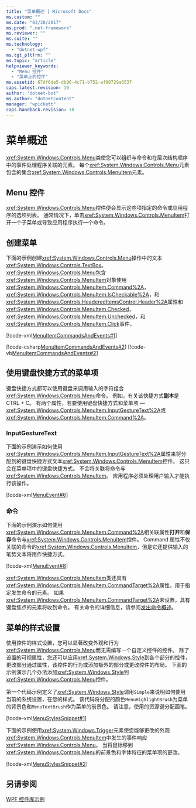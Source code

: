 ```yaml
---
title: "菜单概述 | Microsoft Docs"
ms.custom: ""
ms.date: "03/30/2017"
ms.prod: ".net-framework"
ms.reviewer: ""
ms.suite: ""
ms.technology: 
  - "dotnet-wpf"
ms.tgt_pltfrm: ""
ms.topic: "article"
helpviewer_keywords: 
  - "Menu 控件"
  - "菜单上的控件"
ms.assetid: 67df6de5-db96-4c71-b752-af90729a6537
caps.latest.revision: 19
author: "dotnet-bot"
ms.author: "dotnetcontent"
manager: "wpickett"
caps.handback.revision: 18
---
```

# 菜单概述
<xref:System.Windows.Controls.Menu>类使您可以组织与命令和在层次结构顺序中的事件处理程序关联的元素。 每个<xref:System.Windows.Controls.Menu>元素包含的集合<xref:System.Windows.Controls.MenuItem>元素。  
  
   
  
<a name="menu_control"></a>   
## <a name="menu-control"></a>Menu 控件  
 <xref:System.Windows.Controls.Menu>控件便会显示这些项指定的命令或应用程序的选项列表。 通常情况下，单击<xref:System.Windows.Controls.MenuItem>打开一个子菜单或导致应用程序执行一个命令。  
  
<a name="creating_menus"></a>   
## <a name="creating-menus"></a>创建菜单  
 下面的示例创建<xref:System.Windows.Controls.Menu>操作中的文本<xref:System.Windows.Controls.TextBox>。 <xref:System.Windows.Controls.Menu>包含<xref:System.Windows.Controls.MenuItem>对象使用<xref:System.Windows.Controls.MenuItem.Command%2A>， <xref:System.Windows.Controls.MenuItem.IsCheckable%2A>，和<xref:System.Windows.Controls.HeaderedItemsControl.Header%2A>属性和<xref:System.Windows.Controls.MenuItem.Checked>，<xref:System.Windows.Controls.MenuItem.Unchecked>，和<xref:System.Windows.Controls.MenuItem.Click>事件。  
  
 [!code-xml[MenuItemCommandsAndEvents#1](../../../../samples/snippets/csharp/VS_Snippets_Wpf/MenuItemCommandsAndEvents/CSharp/Window1.xaml#1)]  
  
 [!code-csharp[MenuItemCommandsAndEvents#2](../../../../samples/snippets/csharp/VS_Snippets_Wpf/MenuItemCommandsAndEvents/CSharp/Window1.xaml.cs#2)]
 [!code-vb[MenuItemCommandsAndEvents#2](../../../../samples/snippets/visualbasic/VS_Snippets_Wpf/MenuItemCommandsAndEvents/VisualBasic/Window1.xaml.vb#2)]  
  
<a name="menus_with_shortcutkeys"></a>   
## <a name="menuitems-with-keyboard-shortcuts"></a>使用键盘快捷方式的菜单项  
 键盘快捷方式都可以使用键盘来调用输入的字符组合<xref:System.Windows.Controls.Menu>命令。 例如，有关该快捷方式**副本**是 CTRL + C。 有两个属性，若要使用键盘快捷方式和菜单项 —<xref:System.Windows.Controls.MenuItem.InputGestureText%2A>或<xref:System.Windows.Controls.MenuItem.Command%2A>。  
  
<a name="menus_inputgesturetext"></a>   
### <a name="inputgesturetext"></a>InputGestureText  
 下面的示例演示如何使用<xref:System.Windows.Controls.MenuItem.InputGestureText%2A>属性来将分配到的键盘快捷方式文本<xref:System.Windows.Controls.MenuItem>控件。 这只会在菜单项中的键盘快捷方式。  不会将关联将命令与<xref:System.Windows.Controls.MenuItem>。 应用程序必须处理用户输入才能执行该操作。  
  
 [!code-xml[MenuEvent#6](../../../../samples/snippets/csharp/VS_Snippets_Wpf/MenuEvent/CSharp/Pane1.xaml#6)]  
  
<a name="menus_commands"></a>   
### <a name="command"></a>命令  
 下面的示例演示如何使用<xref:System.Windows.Controls.MenuItem.Command%2A>相关联属性**打开**和**保存**命令与<xref:System.Windows.Controls.MenuItem>控件。 Command 属性不仅关联的命令的<xref:System.Windows.Controls.MenuItem>，但是它还提供输入的笔势文本将用作快捷方式。  
  
 [!code-xml[MenuEvent#8](../../../../samples/snippets/csharp/VS_Snippets_Wpf/MenuEvent/CSharp/Pane1.xaml#8)]  
  
 <xref:System.Windows.Controls.MenuItem>类还具有<xref:System.Windows.Controls.MenuItem.CommandTarget%2A>属性，用于指定发生命令的元素。 如果<xref:System.Windows.Controls.MenuItem.CommandTarget%2A>未设置，具有键盘焦点的元素将收到命令。 有关命令的详细信息，请参阅[发出命令概述](../../../../docs/framework/wpf/advanced/commanding-overview.md)。  
  
<a name="menu_styling"></a>   
## <a name="menu-styling"></a>菜单的样式设置  
 使用控件的样式设置，您可以显著改变外观和行为<xref:System.Windows.Controls.Menu>而无需编写一个自定义控件的控件。 除了设置的可视属性，您还可以应用<xref:System.Windows.Style>到各个部分的控件，更改部分通过属性，该控件的行为或添加额外的部分或更改控件的布局。 下面的示例演示几个办法添加<xref:System.Windows.Style>到<xref:System.Windows.Controls.Menu>控件。  
  
 第一个代码示例定义了<xref:System.Windows.Style>调用`Simple`来说明如何使用当前的系统设置，在您的样式。 该代码将分配的颜色`MenuHighlightBrush`为菜单的背景色和`MenuTextBrush`作为菜单的前景色。 请注意，使用的资源键分配画笔。  
  
 [!code-xml[MenuStylesSnippet#1](../../../../samples/snippets/csharp/VS_Snippets_Wpf/MenuStylesSnippet/CS/app.xaml#1)]  
  
 下面的示例使用<xref:System.Windows.Trigger>元素使您能够更改的外观<xref:System.Windows.Controls.MenuItem>中发生的事件响应<xref:System.Windows.Controls.Menu>。 当将鼠标移到<xref:System.Windows.Controls.Menu>的前景色和字体特征的菜单项的更改。  
  
 [!code-xml[MenuStylesSnippet#2](../../../../samples/snippets/csharp/VS_Snippets_Wpf/MenuStylesSnippet/CS/app.xaml#2)]  
  
## <a name="see-also"></a>另请参阅  
 [WPF 控件库示例](http://go.microsoft.com/fwlink/?LinkID=160053)